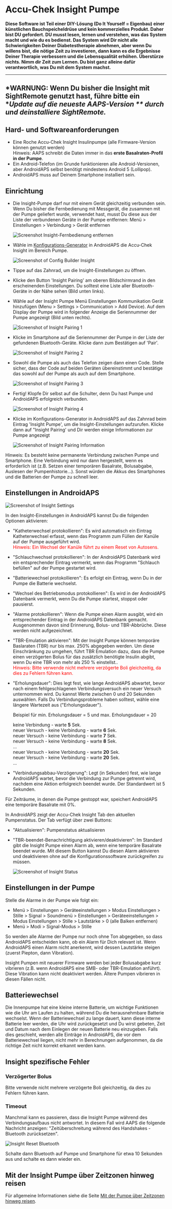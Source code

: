 # Accu-Chek Insight Pumpe

**Diese Software ist Teil einer DIY-Lösung (Do It Yourself = Eigenbau) einer künstlichen Bauchspeicheldrüse und kein kommerzielles Produkt. Daher bist DU gefordert. DU musst lesen, lernen und verstehen, was das System macht und wie du es bedienst. Das System wird Dir nicht alle Schwierigkeiten Deiner Diabetestherapie abnehmen, aber wenn Du willens bist, die nötige Zeit zu investieren, dann kann es die Ergebnisse Deiner Therapie verbessern und die Lebensqualität erhöhen. Überstürze nichts. Nimm dir Zeit zum Lernen. Du bist ganz alleine dafür verantwortlich, was Du mit dem System machst.**

* * *

## ***WARNUNG:** Wenn Du bisher die Insight mit **SightRemote** genutzt hast, führe bitte ein **Update auf die neueste AAPS-Version ** durch und **deinstalliere SightRemote**.*

## Hard- und Softwareanforderungen

* Eine Roche Accu-Chek Insight Insulinpumpe (alle Firmware-Version können genutzt werden)
<br>   Hinweis: AAPS schreibt die Daten immer in das  <b>erste Basalraten-Profil in der Pumpe</b>.
* Ein Android-Telefon (im Grunde funktionieren alle Android-Versionen, aber AndroidAPS selbst benötigt mindestens Android 5 (Lollipop).
* AndroidAPS muss auf Deinem Smartphone installiert sein.

## Einrichtung

* Die Insight-Pumpe darf nur mit einem Gerät gleichzeitig verbunden sein. Wenn Du bisher die Fernbedienung mit Messgerät, die zusammen mit der Pumpe geliefert wurde, verwendet hast, musst Du diese aus der Liste der verbundenen Geräte in der Pumpe entfernen: Menü > Einstellungen > Verbindung > Gerät entfernen
    
    ![Screenshot Insight-Fernbedienung entfernen](../images/Insight_RemoveMeter.png)

* Wähle im [Konfigurations-Generator](../Configuration/Config-Builder) in AndroidAPS die Accu-Chek Insight im Bereich Pumpe.
    
    ![Screenshot of Config Builder Insight](../images/Insight_ConfigBuilder.png)

* Tippe auf das Zahnrad, um die Insight-Einstellungen zu öffnen.

* Klicke den Button 'Insight Pairing' am oberen Bildschirmrand in den erscheinenden Einstellungen. Du solltest eine Liste aller Bluetooth-Geräte in der Nähe sehen (Bild unten links).
* Wähle auf der Insight Pumpe Menü Einstellungen Kommunikation Gerät hinzufügen (Menu > Settings > Communication > Add Device). Auf dem Display der Pumpe wird in folgender Anzeige die Seriennummer der Pumpe angezeigt (Bild unten rechts).
    
    ![Screenshot of Insight Pairing 1](../images/Insight_Pairing1.png)

* Klicke im Smartphone auf die Seriennummer der Pumpe in der Liste der gefundenen Bluetooth-Geräte. Klicke dann zum Bestätigen auf 'Pair'.
    
    ![Screenshot of Insight Pairing 2](../images/Insight_Pairing2.png)

* Sowohl die Pumpe als auch das Telefon zeigen dann einen Code. Stelle sicher, dass der Code auf beiden Geräten übereinstimmt und bestätige das sowohl auf der Pumpe als auch auf dem Smartphone.
    
    ![Screenshot of Insight Pairing 3](../images/Insight_Pairing3.png)

* Fertig! Klopfe Dir selbst auf die Schulter, denn Du hast Pumpe und AndroidAPS erfolgreich verbunden.
    
    ![Screenshot of Insight Pairing 4](../images/Insight_Pairing4.png)

* Klicke im Konfigurations-Generator in AndroidAPS auf das Zahnrad beim Eintrag 'Insight Pumpe', um die Insight-Einstellungen aufzurufen. Klicke dann auf "Insight Pairing' und Dir werden einige Informationen zur Pumpe angezeigt
    
    ![Screenshot of Insight Pairing Information](../images/Insight_PairingInformation.png)

Hinweis: Es besteht keine permanente Verbindung zwischen Pumpe und Smartphone. Eine Verbindung wird nur dann hergestellt, wenn es erforderlich ist (z.B. Setzen einer temporären Basalrate, Bolusabgabe, Auslesen der Pumpenhistorie...). Sonst würden die Akkus des Smartphones und die Batterien der Pumpe zu schnell leer.

## Einstellungen in AndroidAPS

![Screenshot of Insight Settings](../images/Insight_pairing.png)

In den Insight-Einstellungen in AndroidAPS kannst Du die folgenden Optionen aktivieren:

* "Katheterwechsel protokollieren": Es wird automatisch ein Eintrag Katheterwechsel erfasst, wenn das Programm zum Füllen der Kanüle auf der Pumpe ausgeführt wird.  
    <font color="red">Hinweis: Ein Wechsel der Kanüle führt zu einem Reset von Autosens.</b></font>
* "Schlauchwechsel protokollieren": In der AndroidAPS Datenbank wird ein entsprechender Eintrag vermerkt, wenn das Programm "Schlauch befüllen" auf der Pumpe gestartet wird.
* "Batteriewechsel protokollieren": Es erfolgt ein Eintrag, wenn Du in der Pumpe die Batterie wechselst.
* "Wechsel des Betriebsmodus protokollieren": Es wird in der AndroidAPS Datenbank vermerkt, wenn Du die Pumpe startest, stoppst oder pausierst.
* "Alarme protokollieren": Wenn die Pumpe einen Alarm ausgibt, wird ein entsprechender Eintrag in der AndroidAPS Datenbank gemacht. Ausgenommen davon sind Erinnerung, Bolus- und TBR-Abbrüche. Diese werden nicht aufgezeichnet.
* "TBR-Emulation aktivieren": Mit der Insight Pumpe können temporäre Baslaraten (TBR) nur bis max. 250% abgegeben werden. Um diese Einschränkung zu umgehen, führt TBR Emulation dazu, dass die Pumpe einen verzögerten Bolus für das zusätzlich benötigte Insulin abgibt, wenn Du eine TBR von mehr als 250 % einstellst..  
    <font color="red">Hinweis: Bitte verwende nicht mehrere verzögerte Boli gleichzeitig, da dies zu Fehlern führen kann.</font>
* "Erholungsdauer": Dies legt fest, wie lange AndroidAPS abwartet, bevor nach einem fehlgeschlagenen Verbindungsversuch ein neuer Versuch unternommen wird. Du kannst Werte zwischen 0 und 20 Sekunden auswählen. Falls Du Verbindungsprobleme haben solltest, wähle eine längere Wartezeit aus ("Erholungsdauer").   
      
    Beispiel für min. Erholungsdauer = 5 und max. Erholungsdauer = 20   
      
    keine Verbindung - warte **5** Sek.   
    neuer Versuch - keine Verbindung - warte **6** Sek.   
    neuer Versuch - keine Verbindung - warte **7** Sek.   
    neuer Versuch - keine Verbindung - warte **8** Sek.   
    ...   
    neuer Versuch - keine Verbindung - warte **20** Sek.   
    neuer Versuch - keine Verbindung - warte **20** Sek.   
    ...

* "Verbindungsabbau-Verzögerung": Legt (in Sekunden) fest, wie lange AndroidAPS wartet, bevor die Verbindung zur Pumpe getrennt wird, nachdem eine Aktion erfolgreich beendet wurde. Der Standardwert ist 5 Sekunden.

Für Zeiträume, in denen die Pumpe gestoppt war, speichert AndroidAPS eine temporäre Basalrate mit 0%.

In AndroidAPS zeigt der Accu-Chek Insight Tab den aktuellen Pumpenstatus. Der Tab verfügt über zwei Buttons:

* "Aktualisieren": Pumpenstatus aktualisieren
* "TBR-beendet-Benachrichtigung aktivieren/deaktivieren": Im Standard gibt die Insight Pumpe einen Alarm ab, wenn eine temporäre Basalrate beendet wurde. Mit diesem Button kannst Du diesen Alarm aktivieren und deaktivieren ohne auf die Konfigurationssoftware zurückgreifen zu müssen.
    
    ![Screenshot of Insight Status](../images/Insight_Status2.png)

## Einstellungen in der Pumpe

Stelle die Alarme in der Pumpe wie folgt ein:

* Menü > Einstellungen > Geräteeinstellungen > Modus Einstellungen > Stille > Signal > Soundmenü > Einstellungen > Geräteeinstellungen > Modus Einstellungen > Stille > Lautstärke > 0 (alle Balken entfernen)
* Menü > Modi > Signal-Modus > Stille

So werden alle Alarme der Pumpe nur noch ohne Ton abgegeben, so dass AndroidAPS entscheiden kann, ob ein Alarm für Dich relevant ist. Wenn AndroidAPS einen Alarm nicht anerkennt, wird dessen Lautstärke steigen (zuerst Piepton, dann Vibration).

Insight Pumpen mit neuerer Firmware werden bei jeder Bolusabgabe kurz vibrieren (z.B. wenn AndroidAPS eine SMB- oder TBR-Emulation anführt). Diese Vibration kann nicht deaktiviert werden. Ältere Pumpen vibrieren in diesen Fällen nicht.

## Batteriewechsel

Die Innenpumpe hat eine kleine interne Batterie, um wichtige Funktionen wie die Uhr am Laufen zu halten, während Du die herausnehmbare Batterie wechselst. Wenn der Batteriewechsel zu lange dauert, kann diese interne Batterie leer werden, die Uhr wird zurückgesetzt und Du wirst gebeten, Zeit und Datum nach dem Einlegen der neuen Batterie neu einzugeben. Falls dies geschieht, werden alle Einträge in AndroidAPS, die vor dem Batteriewechsel liegen, nicht mehr in Berechnungen aufgenommen, da die richtige Zeit nicht korrekt erkannt werden kann.

## Insight spezifische Fehler

### Verzögerter Bolus

Bitte verwende nicht mehrere verzögerte Boli gleichzeitig, da dies zu Fehlern führen kann.

### Timeout

Manchmal kann es passieren, dass die Insight Pumpe während des Verbindungsaufbaus nicht antwortet. In diesem Fall wird AAPS die folgende Nachricht anzeigen: "Zeitüberschreitung während des Handshakes - Bluetooth zurücksetzen".

![Insight Reset Bluetooth](../images/Insight_ResetBT.png)

Schalte dann Bluetooth auf Pumpe und Smartphone für etwa 10 Sekunden aus und schalte es dann wieder ein.

## Mit der Insight Pumpe über Zeitzonen hinweg reisen

Für allgemeine Informationen siehe die Seite [Mit der Pumpe über Zeitzonen hinweg reisen](../Usage/Timezone-traveling#insight).